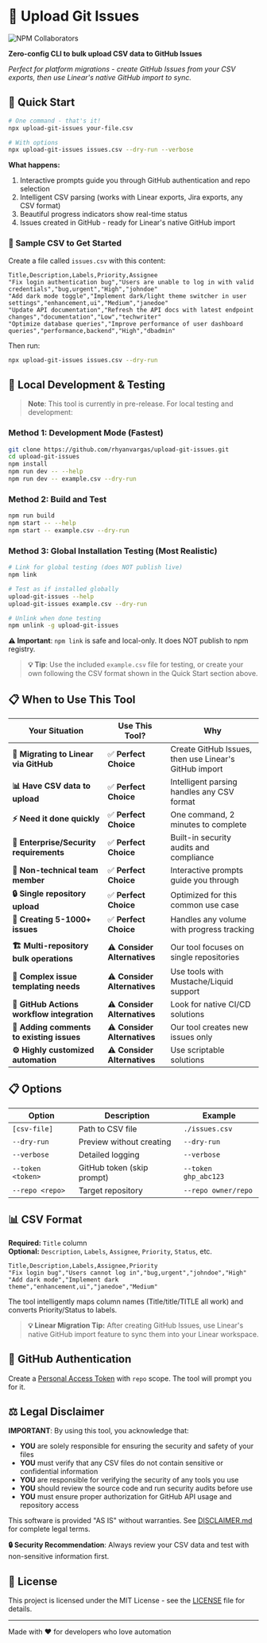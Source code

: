 # 🚀 Upload Git Issues 
![NPM Collaborators](https://img.shields.io/npm/collaborators/upload-git-issues)

**Zero-config CLI to bulk upload CSV data to GitHub Issues**

*Perfect for platform migrations - create GitHub Issues from your CSV exports, then use Linear's native GitHub import to sync.*





## 🚀 Quick Start

```bash
# One command - that's it!
npx upload-git-issues your-file.csv

# With options
npx upload-git-issues issues.csv --dry-run --verbose
```

**What happens:**
1. Interactive prompts guide you through GitHub authentication and repo selection
2. Intelligent CSV parsing (works with Linear exports, Jira exports, any CSV format)
3. Beautiful progress indicators show real-time status
4. Issues created in GitHub - ready for Linear's native GitHub import

### 📄 Sample CSV to Get Started

Create a file called `issues.csv` with this content:

```csv
Title,Description,Labels,Priority,Assignee
"Fix login authentication bug","Users are unable to log in with valid credentials","bug,urgent","High","johndoe"
"Add dark mode toggle","Implement dark/light theme switcher in user settings","enhancement,ui","Medium","janedoe"
"Update API documentation","Refresh the API docs with latest endpoint changes","documentation","Low","techwriter"
"Optimize database queries","Improve performance of user dashboard queries","performance,backend","High","dbadmin"
```

Then run:
```bash
npx upload-git-issues issues.csv --dry-run
```

## 🧪 Local Development & Testing

> **Note**: This tool is currently in pre-release. For local testing and development:

### Method 1: Development Mode (Fastest)
```bash
git clone https://github.com/rhyanvargas/upload-git-issues.git
cd upload-git-issues
npm install
npm run dev -- --help
npm run dev -- example.csv --dry-run
```

### Method 2: Build and Test
```bash
npm run build
npm start -- --help
npm start -- example.csv --dry-run
```

### Method 3: Global Installation Testing (Most Realistic)
```bash
# Link for global testing (does NOT publish live)
npm link

# Test as if installed globally
upload-git-issues --help
upload-git-issues example.csv --dry-run

# Unlink when done testing
npm unlink -g upload-git-issues
```

**⚠️ Important**: `npm link` is safe and local-only. It does NOT publish to npm registry.

> **💡 Tip**: Use the included `example.csv` file for testing, or create your own following the CSV format shown in the Quick Start section above.

## 📋 When to Use This Tool

| **Your Situation**                         | **Use This Tool?**           | **Why**                                       |
| ------------------------------------------ | ---------------------------- | --------------------------------------------- |
| **🔄 Migrating to Linear via GitHub**      | ✅ **Perfect Choice**        | Create GitHub Issues, then use Linear's GitHub import |
| **📊 Have CSV data to upload**             | ✅ **Perfect Choice**        | Intelligent parsing handles any CSV format    |
| **⚡ Need it done quickly**                | ✅ **Perfect Choice**        | One command, 2 minutes to complete            |
| **🏢 Enterprise/Security requirements**    | ✅ **Perfect Choice**        | Built-in security audits and compliance       |
| **👥 Non-technical team member**           | ✅ **Perfect Choice**        | Interactive prompts guide you through         |
| **🔒 Single repository upload**            | ✅ **Perfect Choice**        | Optimized for this common use case            |
| **🎯 Creating 5-1000+ issues**             | ✅ **Perfect Choice**        | Handles any volume with progress tracking     |
|                                            |                              |                                               |
| **🏗️ Multi-repository bulk operations**    | ⚠️ **Consider Alternatives** | Our tool focuses on single repositories       |
| **📝 Complex issue templating needs**      | ⚠️ **Consider Alternatives** | Use tools with Mustache/Liquid support        |
| **🤖 GitHub Actions workflow integration** | ⚠️ **Consider Alternatives** | Look for native CI/CD solutions               |
| **💬 Adding comments to existing issues**  | ⚠️ **Consider Alternatives** | Our tool creates new issues only              |
| **⚙️ Highly customized automation**        | ⚠️ **Consider Alternatives** | Use scriptable solutions                      |

## 📋 Options

| Option | Description | Example |
|--------|-------------|---------|
| `[csv-file]` | Path to CSV file | `./issues.csv` |
| `--dry-run` | Preview without creating | `--dry-run` |
| `--verbose` | Detailed logging | `--verbose` |
| `--token <token>` | GitHub token (skip prompt) | `--token ghp_abc123` |
| `--repo <repo>` | Target repository | `--repo owner/repo` |

## 📊 CSV Format

**Required:** `Title` column  
**Optional:** `Description`, `Labels`, `Assignee`, `Priority`, `Status`, etc.

```csv
Title,Description,Labels,Assignee,Priority
"Fix login bug","Users cannot log in","bug,urgent","johndoe","High"
"Add dark mode","Implement dark theme","enhancement,ui","janedoe","Medium"
```

The tool intelligently maps column names (Title/title/TITLE all work) and converts Priority/Status to labels.

> **💡 Linear Migration Tip:** After creating GitHub Issues, use Linear's native GitHub import feature to sync them into your Linear workspace.

## 🔑 GitHub Authentication

Create a [Personal Access Token](https://github.com/settings/tokens) with `repo` scope. The tool will prompt you for it.

## ⚖️ Legal Disclaimer

**IMPORTANT**: By using this tool, you acknowledge that:

- **YOU** are solely responsible for ensuring the security and safety of your files
- **YOU** must verify that any CSV files do not contain sensitive or confidential information
- **YOU** are responsible for verifying the security of any tools you use
- **YOU** should review the source code and run security audits before use
- **YOU** must ensure proper authorization for GitHub API usage and repository access

This software is provided "AS IS" without warranties. See [DISCLAIMER.md](DISCLAIMER.md) for complete legal terms.

**🔒 Security Recommendation**: Always review your CSV data and test with non-sensitive information first.

## 📄 License

This project is licensed under the MIT License - see the [LICENSE](LICENSE) file for details.

---

Made with ❤️ for developers who love automation
